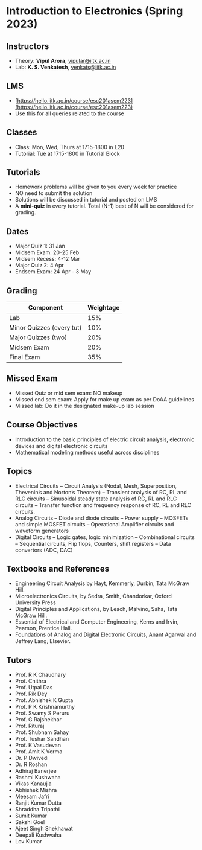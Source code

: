 # Introduction to Electronics (Spring 2023)

## Instructors
- Theory: **Vipul Arora**, vipular@iitk.ac.in
- Lab: **K. S. Venkatesh**, venkats@iitk.ac.in 

## LMS
- [https://hello.iitk.ac.in/course/esc201asem223](https://hello.iitk.ac.in/course/esc201asem223)
- Use this for all queries related to the course

## Classes
- Class: Mon, Wed, Thurs at 1715-1800 in L20
- Tutorial: Tue at 1715-1800 in Tutorial Block

## Tutorials
- Homework problems will be given to you every week for practice
- NO need to submit the solution
- Solutions will be discussed in tutorial and posted on LMS
- A **mini-quiz** in every tutorial. Total (N-1) best of N will be considered for grading.

## Dates
- Major Quiz 1: 31 Jan
- Midsem Exam: 20-25 Feb
- Midsem Recess: 4-12 Mar
- Major Quiz 2: 4 Apr
- Endsem Exam: 24 Apr - 3 May

<!-- - Quiz 2: 21 Mar
- Quiz 3: 11 Apr -->

## Grading

| Component                | Weightage |
|--------------------------|-----------|
| Lab                      | 15%       |
| Minor Quizzes (every tut)| 10%       |
| Major Quizzes (two)      | 20%       |
| Midsem Exam              | 20%       |
| Final Exam               | 35%       |

## Missed Exam
- Missed Quiz or mid sem exam: NO makeup
- Missed end sem exam: Apply for make up exam as per DoAA guidelines
- Missed lab: Do it in the designated make-up lab session

## Course Objectives
- Introduction to the basic principles of electric circuit analysis, electronic devices and digital electronic circuits
- Mathematical modeling methods useful across disciplines

## Topics
- Electrical Circuits
    – Circuit Analysis (Nodal, Mesh, Superposition, Thevenin’s and Norton’s Theorem)
    – Transient analysis of RC, RL and RLC circuits
    – Sinusoidal steady state analysis of RC, RL and RLC circuits
    – Transfer function and frequency response of RC, RL and RLC circuits. 
- Analog Circuits
    – Diode and diode circuits
    – Power supply
    – MOSFETs and simple MOSFET circuits
    – Operational Amplifier circuits and waveform generators
- Digital Circuits
    – Logic gates, logic minimization
    – Combinational circuits
    – Sequential circuits, Flip flops, Counters, shift registers
    – Data convertors (ADC, DAC)

## Textbooks and References
- Engineering Circuit Analysis by Hayt, Kemmerly, Durbin, Tata McGraw Hill.​
- Microelectronics Circuits, by Sedra, Smith, Chandorkar​, Oxford University Press​
- Digital Principles and Applications, by Leach, Malvino, ​Saha, Tata McGraw Hill.​
- Essential of Electrical and Computer Engineering, Kerns and Irvin, Pearson, Prentice Hall.
- Foundations of Analog and Digital Electronic Circuits, Anant Agarwal and Jeffrey Lang, Elsevier.

## Tutors
- Prof. R K Chaudhary
- Prof. Chithra
- Prof. Utpal Das
- Prof. Rik Dey
- Prof. Abhishek K Gupta
- Prof. P K Krishnamurthy
- Prof. Swamy S Peruru
- Prof. G Rajshekhar
- Prof. Rituraj
- Prof. Shubham Sahay
- Prof. Tushar Sandhan
- Prof. K Vasudevan
- Prof. Amit K Verma
- Dr. P Dwivedi
- Dr. R Roshan
- Adhiraj Banerjee
- Rashmi Kushwaha
- Vikas Kanaujia 
- Abhishek Mishra
- Meesam Jafri
- Ranjit Kumar Dutta
- Shraddha Tripathi 
- Sumit Kumar 
- Sakshi Goel
- Ajeet Singh Shekhawat 
- Deepali Kushwaha
- Lov Kumar


